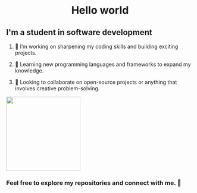 
<h1 align="center"> Hello world </h1>
<h2 align="left" height="50px">I'm a student in software development </h2>

<ol>
<li><p align="left" height="20px">🔭 I’m working on sharpening my coding skills and building exciting projects. </p></li>
<li><p align="left" height="20px">🌱 Learning new programming languages and frameworks to expand my knowledge. </p></li>
<li><p align="left" height="20px">👯 Looking to collaborate on open-source projects or anything that involves creative problem-solving. </p></li>
</ol>

<div align="left">
  <img src="https://mir-s3-cdn-cf.behance.net/project_modules/max_1200/348e84165485635.66548e472c62a.png" height="199px" />
</div>

<div align="left">
  <h3 align="left">Feel free to explore my repositories and connect with me. 🚀</h3> 
</div>
